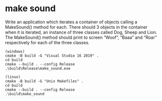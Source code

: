 # make sound

Write an application which iterates a container of objects calling a MakeSound() method for
each. There should 3 objects in the container when it is iterated, an instance of three classes
called Dog, Sheep and Lion. The MakeSound() method should print to screen “Woof”, “Baaa”
and “Roar” respectively for each of the three classes.
```
(windows)
cmake -B build -G "Visual Studio 16 2019" .
cd build
cmake --build . --config Release
.\build\Release\make_sound.exe

(linux)
cmake -B build -G "Unix Makefiles" .
cd build
cmake --build . --config Release
.\build\make_sound
```

